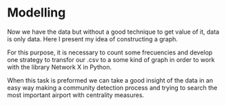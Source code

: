 # Modelling

Now we have the data but without a good technique to get value of it, data is only data. Here I present my idea of constructing a graph.

For this purpose, it is necessary to count some frecuencies and develop one strategy to transfor our .csv to a some kind of graph in order to work with the library Network X in Python.

When this task is preformed we can take a good insight of the data in an easy way making a community detection process and trying to search the most important airport with centrality measures.
